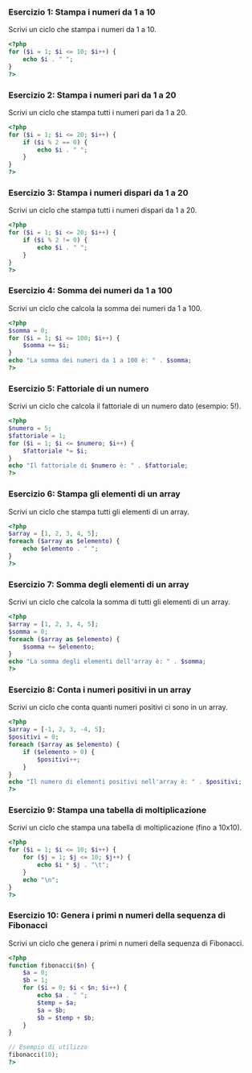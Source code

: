 
### Esercizio 1: Stampa i numeri da 1 a 10

Scrivi un ciclo che stampa i numeri da 1 a 10.

```php
<?php
for ($i = 1; $i <= 10; $i++) {
    echo $i . " ";
}
?>
```

### Esercizio 2: Stampa i numeri pari da 1 a 20

Scrivi un ciclo che stampa tutti i numeri pari da 1 a 20.

```php
<?php
for ($i = 1; $i <= 20; $i++) {
    if ($i % 2 == 0) {
        echo $i . " ";
    }
}
?>
```

### Esercizio 3: Stampa i numeri dispari da 1 a 20

Scrivi un ciclo che stampa tutti i numeri dispari da 1 a 20.

```php
<?php
for ($i = 1; $i <= 20; $i++) {
    if ($i % 2 != 0) {
        echo $i . " ";
    }
}
?>
```

### Esercizio 4: Somma dei numeri da 1 a 100

Scrivi un ciclo che calcola la somma dei numeri da 1 a 100.

```php
<?php
$somma = 0;
for ($i = 1; $i <= 100; $i++) {
    $somma += $i;
}
echo "La somma dei numeri da 1 a 100 è: " . $somma;
?>
```

### Esercizio 5: Fattoriale di un numero

Scrivi un ciclo che calcola il fattoriale di un numero dato (esempio: 5!).

```php
<?php
$numero = 5;
$fattoriale = 1;
for ($i = 1; $i <= $numero; $i++) {
    $fattoriale *= $i;
}
echo "Il fattoriale di $numero è: " . $fattoriale;
?>
```

### Esercizio 6: Stampa gli elementi di un array

Scrivi un ciclo che stampa tutti gli elementi di un array.

```php
<?php
$array = [1, 2, 3, 4, 5];
foreach ($array as $elemento) {
    echo $elemento . " ";
}
?>
```

### Esercizio 7: Somma degli elementi di un array

Scrivi un ciclo che calcola la somma di tutti gli elementi di un array.

```php
<?php
$array = [1, 2, 3, 4, 5];
$somma = 0;
foreach ($array as $elemento) {
    $somma += $elemento;
}
echo "La somma degli elementi dell'array è: " . $somma;
?>
```

### Esercizio 8: Conta i numeri positivi in un array

Scrivi un ciclo che conta quanti numeri positivi ci sono in un array.

```php
<?php
$array = [-1, 2, 3, -4, 5];
$positivi = 0;
foreach ($array as $elemento) {
    if ($elemento > 0) {
        $positivi++;
    }
}
echo "Il numero di elementi positivi nell'array è: " . $positivi;
?>
```

### Esercizio 9: Stampa una tabella di moltiplicazione

Scrivi un ciclo che stampa una tabella di moltiplicazione (fino a 10x10).

```php
<?php
for ($i = 1; $i <= 10; $i++) {
    for ($j = 1; $j <= 10; $j++) {
        echo $i * $j . "\t";
    }
    echo "\n";
}
?>
```

### Esercizio 10: Genera i primi n numeri della sequenza di Fibonacci

Scrivi un ciclo che genera i primi n numeri della sequenza di Fibonacci.

```php
<?php
function fibonacci($n) {
    $a = 0;
    $b = 1;
    for ($i = 0; $i < $n; $i++) {
        echo $a . " ";
        $temp = $a;
        $a = $b;
        $b = $temp + $b;
    }
}

// Esempio di utilizzo
fibonacci(10);
?>
```
